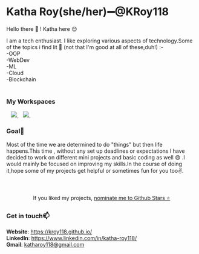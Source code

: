 # Katha Roy(she/her):heavy_minus_sign:@KRoy118

Hello there 👋 ! Katha here :blush:

I am a tech enthusiast. I like exploring various aspects of technology.Some of the topics i find lit 😬 (not that I'm good at all of these,duh!) :-</br>
-OOP</br>
-WebDev</br>
-ML</br>
-Cloud</br>
-Blockchain
</br></br> 
### My Workspaces
&nbsp;&nbsp;
<a href="https://www.hackerearth.com/@katha4">
    <img src="https://img.shields.io/badge/HackerEarth-%232C3454.svg?&style=for-the-badge&logo=HackerEarth&logoColor=Blue" />
  </a>&nbsp;&nbsp;
<a href="https://www.hackerrank.com/katharoy1181">
    <img src="https://img.shields.io/badge/-Hackerrank-2EC866?style=for-the-badge&logo=HackerRank&logoColor=white" />
  </a>&nbsp;&nbsp;


### Goal💪
Most of the time we are determined to do "things" but then life happens.This time , without any set up deadlines or expectations I have decided to work on different mini projects and basic coding as well :smile: .I would mainly be focused on improving my skills.In the course of doing it,hope some of my projects get helpful or sometimes fun for you too✌.</br></br></br>



<p align='center'>
  If you liked my projects, <a href='https://stars.github.com/nominate/'>nominate me to Github Stars ⭐</a>
</p>

### Get in touch:mailbox:

**Website**: https://kroy118.github.io/  </br>
**LinkedIn**: https://www.linkedin.com/in/katha-roy118/ </br>
**Gmail**: katharoy118@gmail.com
 
<!--&nbsp;&nbsp;
<a href="https://www.linkedin.com/in/alexandresanlim/">
    <img src="https://img.shields.io/badge/linkedin-%230077B5.svg?&style=for-the-badge&logo=linkedin&logoColor=white" />
  </a>&nbsp;&nbsp; 
-->
 
  


